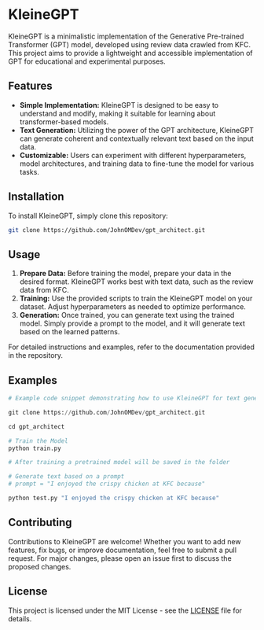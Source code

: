 # KleineGPT

KleineGPT is a minimalistic implementation of the Generative Pre-trained Transformer (GPT) model, developed using review data crawled from KFC. This project aims to provide a lightweight and accessible implementation of GPT for educational and experimental purposes.

## Features

- **Simple Implementation:** KleineGPT is designed to be easy to understand and modify, making it suitable for learning about transformer-based models.
- **Text Generation:** Utilizing the power of the GPT architecture, KleineGPT can generate coherent and contextually relevant text based on the input data.
- **Customizable:** Users can experiment with different hyperparameters, model architectures, and training data to fine-tune the model for various tasks.

## Installation

To install KleineGPT, simply clone this repository:

```bash
git clone https://github.com/JohnOMDev/gpt_architect.git
```

## Usage

1. **Prepare Data:** Before training the model, prepare your data in the desired format. KleineGPT works best with text data, such as the review data from KFC.
2. **Training:** Use the provided scripts to train the KleineGPT model on your dataset. Adjust hyperparameters as needed to optimize performance.
3. **Generation:** Once trained, you can generate text using the trained model. Simply provide a prompt to the model, and it will generate text based on the learned patterns.

For detailed instructions and examples, refer to the documentation provided in the repository.

## Examples

```python
# Example code snippet demonstrating how to use KleineGPT for text generation

git clone https://github.com/JohnOMDev/gpt_architect.git

cd gpt_architect

# Train the Model
python train.py

# After training a pretrained model will be saved in the folder

# Generate text based on a prompt
# prompt = "I enjoyed the crispy chicken at KFC because"

python test.py "I enjoyed the crispy chicken at KFC because"

```

## Contributing

Contributions to KleineGPT are welcome! Whether you want to add new features, fix bugs, or improve documentation, feel free to submit a pull request. For major changes, please open an issue first to discuss the proposed changes.

## License

This project is licensed under the MIT License - see the [LICENSE](LICENSE) file for details.
